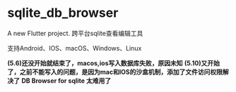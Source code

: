 # sqlite_db_browser

A new Flutter project. 跨平台sqlite查看编辑工具

支持Android、IOS、macOS、Windows、Linux


**(5.6)还没开始就结束了，macos,ios写入数据库失败，原因未知**
**(5.10)又开始了，之前不能写入的问题，是因为mac和IOS的沙盒机制，添加了文件访问权限解决了**
**DB Browser for sqlite 太难用了**
